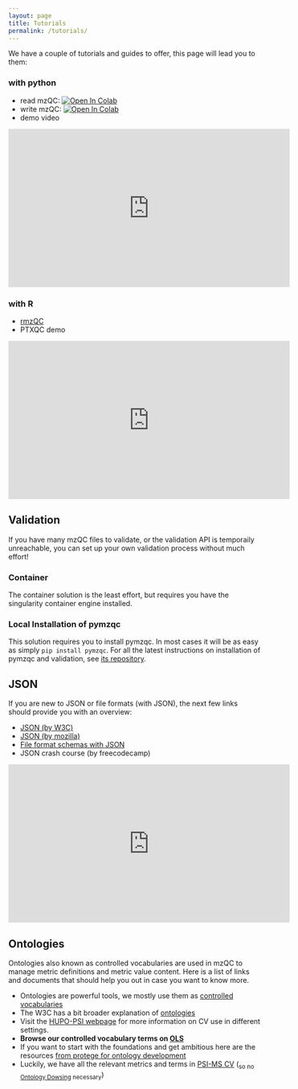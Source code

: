 ```yaml
---
layout: page
title: Tutorials
permalink: /tutorials/
---
```


We have a couple of tutorials and guides to offer, this page will lead you to them:

### with python
* read mzQC: [![Open In Colab](https://colab.research.google.com/assets/colab-badge.svg)](https://colab.research.google.com/github/MS-Quality-hub/pymzqc/blob/v1.0.0rc2/jupyter/colab/read_in_5_minutes.ipynb)
* write mzQC: [![Open In Colab](https://colab.research.google.com/assets/colab-badge.svg)](https://colab.research.google.com/github/MS-Quality-hub/pymzqc/blob/v1.0.0rc2/jupyter/colab/write_in_5_minutes.ipynb)
* demo video
<iframe width="560" height="315" src="https://www.youtube.com/embed/vZXJuPl2yGw" title="YouTube video player" frameborder="0" allow="accelerometer; autoplay; clipboard-write; encrypted-media; gyroscope; picture-in-picture" allowfullscreen></iframe>

### with R
* [rmzQC](https://cran.r-project.org/web/packages/rmzqc/index.html)
* PTXQC demo
<iframe width="560" height="315" src="https://www.youtube.com/embed/sb-mydbNRS4" title="YouTube video player" frameborder="0" allow="accelerometer; autoplay; clipboard-write; encrypted-media; gyroscope; picture-in-picture" allowfullscreen></iframe>


## Validation
If you have many mzQC files to validate, or the validation API is temporaily unreachable,
you can set up your own validation process without much effort!

### Container
The container solution is the least effort, but requires you have the singularity container engine installed.

### Local Installation of pymzqc
This solution requires you to install pymzqc. 
In most cases it will be as easy as simply `pip install pymzqc`.
For all the latest instructions on installation of pymzqc and validation, see [its repository](https://pymzqc.readthedocs.io/en/v1.0.0rc1_b/accessories.html#local-validation-testing).

## JSON
If you are new to JSON or file formats (with JSON), 
the next few links should provide you with an overview:

- [JSON (by W3C)](https://www.w3schools.com/js/js_json_intro.asp)
- [JSON (by mozilla)](https://developer.mozilla.org/en-US/docs/Learn/JavaScript/Objects/JSON)
- [File format schemas with JSON](https://json-schema.org/learn/getting-started-step-by-step.html)
- JSON crash course (by freecodecamp)
<iframe width="560" height="315" src="https://www.youtube.com/embed/GpOO5iKzOmY" title="YouTube video player" frameborder="0" allow="accelerometer; autoplay; clipboard-write; encrypted-media; gyroscope; picture-in-picture" allowfullscreen></iframe>


## Ontologies
Ontologies also known as controlled vocabularies are used in mzQC to manage metric definitions and metric value content. 
Here is a list of links and documents that should help you out in case you want to know more.
* Ontologies are powerful tools, we mostly use them as [controlled vocabularies](https://en.wikipedia.org/w/index.php?title=Controlled_vocabulary&oldid=1092198296)
* The W3C has a bit broader explanation of [ontologies](https://www.w3.org/standards/semanticweb/ontology)
* Visit the [HUPO-PSI webpage](https://www.psidev.info/groups/controlled-vocabularies) for more information on CV use in different settings.
* __Browse our controlled vocabulary terms on [OLS](https://www.ebi.ac.uk/ols/ontologies/ms/terms?iri=http%3A%2F%2Fpurl.obolibrary.org%2Fobo%2FMS_4000000&lang=en&viewMode=All&siblings=false)__
* If you want to start with the foundations and get ambitious here are the resources [from protege for ontology development](https://protege.stanford.edu/publications/ontology_development/ontology101.pdf)
* Luckily, we have all the relevant metrics and terms in [PSI-MS CV](https://github.com/HUPO-PSI/psi-ms-CV) (<sub>so no [Ontology Dowsing](https://www.w3.org/wiki/Ontology_Dowsing) necessary</sub>)

